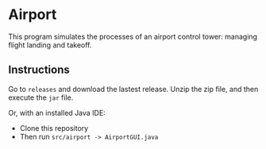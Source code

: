 # Airport
This program simulates the processes of an airport control tower: managing flight landing and takeoff. 

## Instructions
Go to `releases` and download the lastest release. Unzip the zip file, and then execute the `jar` file.

Or, with an installed Java IDE: 
- Clone this repository
- Then run `src/airport -> AirportGUI.java` 
